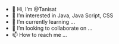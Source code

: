 - 👋 Hi, I’m @Tanisat
- 👀 I’m interested in Java, Java Script, CSS
- 🌱 I’m currently learning ...
- 💞️ I’m looking to collaborate on ...
- 📫 How to reach me ...

<!---
Tanisat/Tanisat is a ✨ special ✨ repository because its `README.md` (this file) appears on your GitHub profile.
You can click the Preview link to take a look at your changes.
--->
